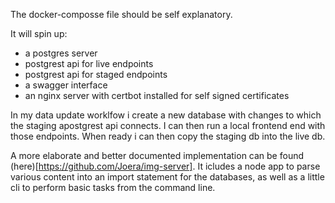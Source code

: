 The docker-composse file should be self explanatory. 

It will spin up:
- a postgres server
- postgrest api for live endpoints
- postgrest api for staged endpoints
- a swagger interface
- an nginx server with certbot installed for self signed certificates

In  my data update worklfow i create a new database with changes to which the staging apostgrest api connects. I can then run a local frontend end with those endpoints. When ready i can then copy the staging db into the live db. 

A more elaborate and better documented implementation can be found (here)[https://github.com/Joera/img-server]. It icludes a node app to parse various content into an import statement for the databases, as well as a little cli to perform basic tasks from the command line.  

  


